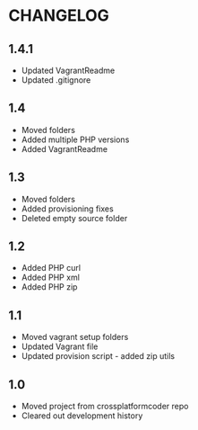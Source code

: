 # CHANGELOG

## 1.4.1
- Updated VagrantReadme
- Updated .gitignore

## 1.4
- Moved folders
- Added multiple PHP versions
- Added VagrantReadme

## 1.3
- Moved folders
- Added provisioning fixes
- Deleted empty source folder

## 1.2
- Added PHP curl
- Added PHP xml
- Added PHP zip

## 1.1
- Moved vagrant setup folders
- Updated Vagrant file
- Updated provision script - added zip utils

## 1.0
- Moved project from crossplatformcoder repo
- Cleared out development history
